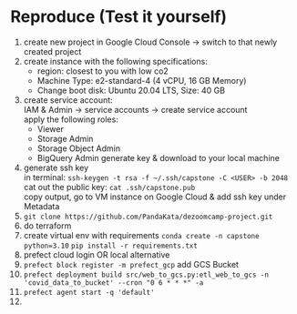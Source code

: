 # Reproduce (Test it yourself)

1. create new project in Google Cloud Console &rarr; switch to that newly created project
2. create instance with the following specifications:
    - region: closest to you with low co2
    - Machine Type: e2-standard-4 (4 vCPU, 16 GB Memory)
    - Change boot disk: Ubuntu 20.04 LTS, Size: 40 GB
3. create service account: <br>
    IAM & Admin &rarr; service accounts &rarr; create service account <br>
    apply the following roles:
    - Viewer
    - Storage Admin 
    - Storage Object Admin 
    - BigQuery Admin
    generate key & download to your local machine
4. generate ssh key <br>
    in terminal: `ssh-keygen -t rsa -f ~/.ssh/capstone -C <USER> -b 2048` <br>
    cat out the public key: `cat .ssh/capstone.pub` <br>
    copy output, go to VM instance on Google Cloud & add ssh key under Metadata
5. `git clone https://github.com/PandaKata/dezoomcamp-project.git`
6. do terraform
7. create virtual env with requirements `conda create -n capstone python=3.10` `pip install -r requirements.txt`
8. prefect cloud login OR local alternative
9. `prefect block register -m prefect_gcp` add GCS Bucket
10. `prefect deployment build src/web_to_gcs.py:etl_web_to_gcs -n 'covid_data_to_bucket' --cron "0 6 * * *" -a`
11. `prefect agent start -q 'default'`
12. 
